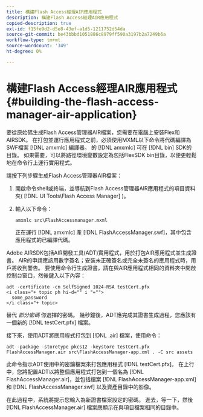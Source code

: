 ```yaml
---
title: 構建Flash Access經理AIR應用程式
description: 構建Flash Access經理AIR應用程式
copied-description: true
exl-id: f15fe9d2-d5e8-43ef-a1d5-1211752d54da
source-git-commit: be43bbbd1051886c8979ff590a3197b2a7249b6a
workflow-type: tm+mt
source-wordcount: '349'
ht-degree: 0%

---
```


# 構建Flash Access經理AIR應用程式 {#building-the-flash-access-manager-air-application}

要從原始碼生成Flash Access管理器AIR檔案，您需要在電腦上安裝Flex和AIRSDK。 在打包並運行應用程式之前，必須使用MXML以下命令將代碼編譯為SWF檔案 [!DNL amxmlc] 編譯器。 的 [!DNL amxmlc] 可在 [!DNL bin] SDK的目錄。 如果需要，可以將路徑環境變數設定為包括FlexSDK bin目錄，以便更輕鬆地在命令行上運行實用程式。

請按下列步驟生成Flash Access管理器AIR檔案：

1. 開啟命令shell或終端，並導航到Flash Access管理器AIR應用程式的項目資料夾( [!DNL UI Tools\Flash Access Manager] )。
1. 輸入以下命令：

   ```
   amxmlc src\FlashAccessmanager.mxml
   ```

   正在運行 [!DNL amxmlc] 產 [!DNL FlashAccessManager.swf]，其中包含應用程式的已編譯代碼。

Adobe AIRSDK包括AIR開發工具(ADT)實用程式，用於打包AIR應用程式並生成證書。 AIR的申請應該用數字簽名；安裝未正確簽名或完全未簽名的應用程式時，用戶將收到警告。 要使用命令行生成證書，請在與AIR應用程式相同的資料夾中開啟控制台窗口，然後鍵入以下內容：

```
adt -certificate -cn SelfSigned 1024-RSA testCert.pfx  
<i class="+ topic ph hi-d="" i "="">
  some_password 
</i class="+ topic>
```

替代 *部分密碼* 你選擇的密碼。 幾秒鐘後，ADT應完成其證書生成過程，您應該有一個新的 [!DNL testCert.pfx] 檔案。

接下來，使用ADT將應用程式打包到 [!DNL .air] 檔案，使用命令：

```
adt -package -storetype pkcs12 -keystore testCert.pfx FlashAccessManager.air src\FlashAccessManager-app.xml . -C src assets
```

此命令指示ADT使用中的密鑰檔案來打包應用程式 [!DNL testCert.pfx]。 在上行中，您將配置ADT以將整個應用程式打包到一個名為 [!DNL FlashAccessManager.air]，並包括檔案 [!DNL FlashAccessManager-app.xml] 和 [!DNL FlashAccessManager.swf] 以及資產目錄中的影像。

在此過程中，系統將提示您輸入為新證書檔案設定的密碼。 進去，等一下，然後 [!DNL FlashAccessManager.air] 檔案應顯示在與項目檔案相同的目錄中。
